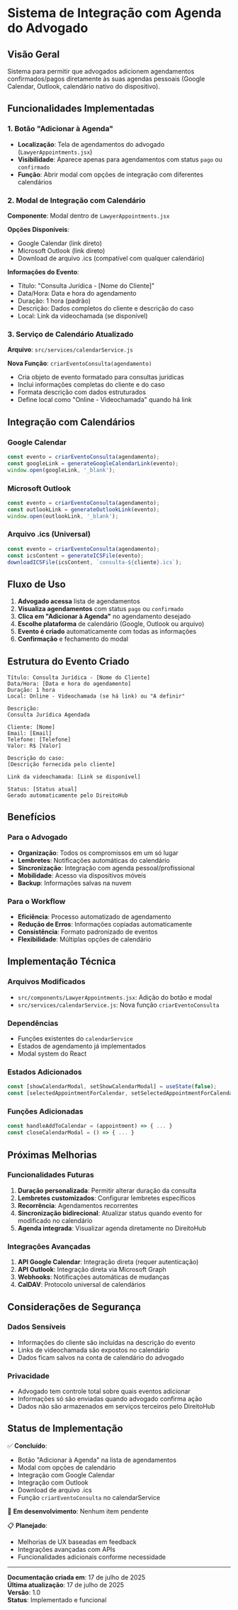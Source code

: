 # Sistema de Integração com Agenda do Advogado

## Visão Geral

Sistema para permitir que advogados adicionem agendamentos confirmados/pagos diretamente às suas agendas pessoais (Google Calendar, Outlook, calendário nativo do dispositivo).

## Funcionalidades Implementadas

### 1. Botão "Adicionar à Agenda"

- **Localização**: Tela de agendamentos do advogado (`LawyerAppointments.jsx`)
- **Visibilidade**: Aparece apenas para agendamentos com status `pago` ou `confirmado`
- **Função**: Abrir modal com opções de integração com diferentes calendários

### 2. Modal de Integração com Calendário

**Componente**: Modal dentro de `LawyerAppointments.jsx`

**Opções Disponíveis**:
- Google Calendar (link direto)
- Microsoft Outlook (link direto)
- Download de arquivo .ics (compatível com qualquer calendário)

**Informações do Evento**:
- Título: "Consulta Jurídica - [Nome do Cliente]"
- Data/Hora: Data e hora do agendamento
- Duração: 1 hora (padrão)
- Descrição: Dados completos do cliente e descrição do caso
- Local: Link da videochamada (se disponível)

### 3. Serviço de Calendário Atualizado

**Arquivo**: `src/services/calendarService.js`

**Nova Função**: `criarEventoConsulta(agendamento)`
- Cria objeto de evento formatado para consultas jurídicas
- Inclui informações completas do cliente e do caso
- Formata descrição com dados estruturados
- Define local como "Online - Videochamada" quando há link

## Integração com Calendários

### Google Calendar
```javascript
const evento = criarEventoConsulta(agendamento);
const googleLink = generateGoogleCalendarLink(evento);
window.open(googleLink, '_blank');
```

### Microsoft Outlook
```javascript
const evento = criarEventoConsulta(agendamento);
const outlookLink = generateOutlookLink(evento);
window.open(outlookLink, '_blank');
```

### Arquivo .ics (Universal)
```javascript
const evento = criarEventoConsulta(agendamento);
const icsContent = generateICSFile(evento);
downloadICSFile(icsContent, `consulta-${cliente}.ics`);
```

## Fluxo de Uso

1. **Advogado acessa** lista de agendamentos
2. **Visualiza agendamentos** com status `pago` ou `confirmado`
3. **Clica em "Adicionar à Agenda"** no agendamento desejado
4. **Escolhe plataforma** de calendário (Google, Outlook ou arquivo)
5. **Evento é criado** automaticamente com todas as informações
6. **Confirmação** e fechamento do modal

## Estrutura do Evento Criado

```
Título: Consulta Jurídica - [Nome do Cliente]
Data/Hora: [Data e hora do agendamento]
Duração: 1 hora
Local: Online - Videochamada (se há link) ou "A definir"

Descrição:
Consulta Jurídica Agendada

Cliente: [Nome]
Email: [Email]
Telefone: [Telefone]
Valor: R$ [Valor]

Descrição do caso:
[Descrição fornecida pelo cliente]

Link da videochamada: [Link se disponível]

Status: [Status atual]
Gerado automaticamente pelo DireitoHub
```

## Benefícios

### Para o Advogado
- **Organização**: Todos os compromissos em um só lugar
- **Lembretes**: Notificações automáticas do calendário
- **Sincronização**: Integração com agenda pessoal/profissional
- **Mobilidade**: Acesso via dispositivos móveis
- **Backup**: Informações salvas na nuvem

### Para o Workflow
- **Eficiência**: Processo automatizado de agendamento
- **Redução de Erros**: Informações copiadas automaticamente
- **Consistência**: Formato padronizado de eventos
- **Flexibilidade**: Múltiplas opções de calendário

## Implementação Técnica

### Arquivos Modificados
- `src/components/LawyerAppointments.jsx`: Adição do botão e modal
- `src/services/calendarService.js`: Nova função `criarEventoConsulta`

### Dependências
- Funções existentes do `calendarService`
- Estados de agendamento já implementados
- Modal system do React

### Estados Adicionados
```javascript
const [showCalendarModal, setShowCalendarModal] = useState(false);
const [selectedAppointmentForCalendar, setSelectedAppointmentForCalendar] = useState(null);
```

### Funções Adicionadas
```javascript
const handleAddToCalendar = (appointment) => { ... }
const closeCalendarModal = () => { ... }
```

## Próximas Melhorias

### Funcionalidades Futuras
1. **Duração personalizada**: Permitir alterar duração da consulta
2. **Lembretes customizados**: Configurar lembretes específicos
3. **Recorrência**: Agendamentos recorrentes
4. **Sincronização bidirecional**: Atualizar status quando evento for modificado no calendário
5. **Agenda integrada**: Visualizar agenda diretamente no DireitoHub

### Integrações Avançadas
1. **API Google Calendar**: Integração direta (requer autenticação)
2. **API Outlook**: Integração direta via Microsoft Graph
3. **Webhooks**: Notificações automáticas de mudanças
4. **CalDAV**: Protocolo universal de calendários

## Considerações de Segurança

### Dados Sensíveis
- Informações do cliente são incluídas na descrição do evento
- Links de videochamada são expostos no calendário
- Dados ficam salvos na conta de calendário do advogado

### Privacidade
- Advogado tem controle total sobre quais eventos adicionar
- Informações só são enviadas quando advogado confirma ação
- Dados não são armazenados em serviços terceiros pelo DireitoHub

## Status de Implementação

✅ **Concluído**:
- Botão "Adicionar à Agenda" na lista de agendamentos
- Modal com opções de calendário
- Integração com Google Calendar
- Integração com Outlook
- Download de arquivo .ics
- Função `criarEventoConsulta` no calendarService

🔄 **Em desenvolvimento**: Nenhum item pendente

📋 **Planejado**:
- Melhorias de UX baseadas em feedback
- Integrações avançadas com APIs
- Funcionalidades adicionais conforme necessidade

---

**Documentação criada em**: 17 de julho de 2025  
**Última atualização**: 17 de julho de 2025  
**Versão**: 1.0  
**Status**: Implementado e funcional
